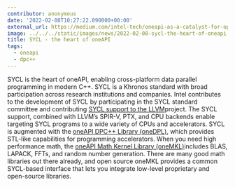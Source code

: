 ```yaml
---
contributor: anonymous
date: '2022-02-08T10:27:22.090000+00:00'
external_url: https://medium.com/intel-tech/oneapi-as-a-catalyst-for-open-innovation-59904a602e
image: ../../../static/images/news/2022-02-08-sycl-the-heart-of-oneapi.webp
title: SYCL - the heart of oneAPI
tags:
  - oneapi
  - dpc++
---
```


SYCL is the heart of oneAPI, enabling cross-platform data parallel programming in modern C++. SYCL is a Khronos standard
with broad participation across research institutions and companies. Intel contributes to the development of SYCL by
participating in the SYCL standard committee and
contributing [SYCL support to the LLVM](https://github.com/intel/llvm/tree/sycl)project. The SYCL support, combined with
LLVM’s SPIR-V, PTX, and CPU backends enable targeting SYCL programs to a wide variety of CPUs and accelerators. SYCL is
augmented with the [oneAPI DPC++ Library (oneDPL)](https://github.com/oneapi-src/oneDPL), which provides STL-like
capabilities for programming accelerators. When you need high performance math,
the [oneAPI Math Kernel Library (oneMKL)](https://github.com/oneapi-src/onemkl)includes BLAS, LAPACK, FFTs, and random
number generation. There are many good math libraries out there already, and open source oneMKL provides a common
SYCL-based interface that lets you integrate low-level proprietary and open-source libraries.
